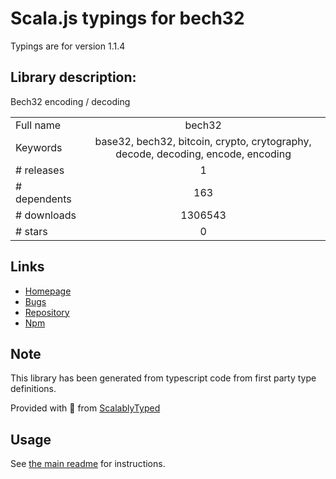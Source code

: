 
# Scala.js typings for bech32

Typings are for version 1.1.4

## Library description:
Bech32 encoding / decoding

|                    |                 |
| ------------------ | :-------------: |
| Full name          | bech32 |
| Keywords           | base32, bech32, bitcoin, crypto, crytography, decode, decoding, encode, encoding |
| # releases         | 1 |
| # dependents       | 163 |
| # downloads        | 1306543 |
| # stars            | 0 |

## Links
- [Homepage](https://github.com/bitcoinjs/bech32#readme)
- [Bugs](https://github.com/bitcoinjs/bech32/issues)
- [Repository](https://github.com/bitcoinjs/bech32)
- [Npm](https://www.npmjs.com/package/bech32)
    


## Note
This library has been generated from typescript code from first party type definitions.

Provided with :purple_heart: from [ScalablyTyped](https://github.com/oyvindberg/ScalablyTyped)

## Usage
See [the main readme](../../readme.md) for instructions.


